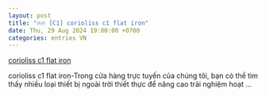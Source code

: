 ```yaml
---
layout: post
title: "🔥🔥 [C1] corioliss c1 flat iron"
date: Thu, 29 Aug 2024 19:00:00 +0700
categories: entries VN
---
```

[corioliss c1 flat iron](https://caa.gov.vn/mahj/2024-corioliss-c1-flat-iron-0829)

corioliss c1 flat iron-Trong cửa hàng trực tuyến của chúng tôi, bạn có thể tìm thấy nhiều loại thiết bị ngoài trời thiết thực để nâng cao trải nghiệm hoạt ...

